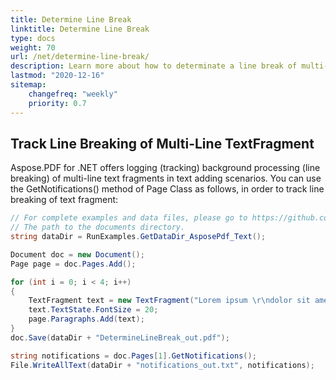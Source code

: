 ```yaml
---
title: Determine Line Break
linktitle: Determine Line Break
type: docs
weight: 70
url: /net/determine-line-break/
description: Learn more about how to determinate a line break of multi-line TextFragment.
lastmod: "2020-12-16"
sitemap:
    changefreq: "weekly"
    priority: 0.7
---
```


## Track Line Breaking of Multi-Line TextFragment

Aspose.PDF for .NET offers logging (tracking) background processing (line breaking) of multi-line text fragments in text adding scenarios. You can use the GetNotifications() method of Page Class as follows, in order to track line breaking of text fragment:

```csharp
// For complete examples and data files, please go to https://github.com/aspose-pdf/Aspose.PDF-for-.NET
// The path to the documents directory.
string dataDir = RunExamples.GetDataDir_AsposePdf_Text();

Document doc = new Document();
Page page = doc.Pages.Add();

for (int i = 0; i < 4; i++)
{
    TextFragment text = new TextFragment("Lorem ipsum \r\ndolor sit amet, consectetur adipiscing elit, sed do eiusmod tempor incididunt ut labore et dolore magna aliqua. Ut enim ad minim veniam, quis nostrud exercitation ullamco laboris nisi ut aliquip ex ea commodo consequat. Duis aute irure dolor in reprehenderit in voluptate velit esse cillum dolore eu fugiat nulla pariatur. Excepteur sint occaecat cupidatat non proident, sunt in culpa qui officia deserunt mollit anim id est laborum.");
    text.TextState.FontSize = 20;
    page.Paragraphs.Add(text);
}
doc.Save(dataDir + "DetermineLineBreak_out.pdf");

string notifications = doc.Pages[1].GetNotifications();
File.WriteAllText(dataDir + "notifications_out.txt", notifications);
```
